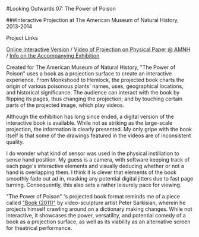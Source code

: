 #Looking Outwards 07: The Power of Poison

###Interactive Projection at The American Museum of Natural History, 2013-2014

Project Links

[Online Interactive Version](http://www.amnh.org/the-power-of-poison)
 / [Video of Projection on Physical Paper @ AMNH](https://www.youtube.com/watch?v=Iu7u2nN2ypY)
 / [Info on the Accompanying Exhibition](http://www.amnh.org/exhibitions/past-exhibitions/the-power-of-poison)

Created for The American Museum of Natural History, "The Power of Poison" uses a book as a projection surface to create an interactive experience. From Monkshood to Hemlock, the projected book charts the origin of various poisonous plants' names, uses, geographical locations, and historical significance. The audience can interact with the book by flipping its pages, thus changing the projection; and by touching certain parts of the projected image, which play videos.  

Although the exhibition has long since ended, a digital version of the interactive book is available. While not as striking as the large-scale projection, the information is clearly presented. My only gripe with the book itself is that some of the drawings featured in the videos are of inconsistent quality. 

I do wonder what kind of sensor was used in the physical instillation to sense hand position. My guess is a camera, with software keeping track of each page's interactive elements and visually deducing whether or not a hand is overlapping them. I think it is clever that elements of the book smoothly fade out ad in, masking any potential digital jitters due to fast page turning. Consequently, this also sets a rather leisurely pace for viewing. 

"The Power of Poison" 's projected book format reminds me of a piece called ["Book (2011)"](https://vimeo.com/45263989) by video-sculpture artist Peter Sarkisian, wherein he projects himself crawling around on a dictionary making changes. While not interactive, it showcases the power, versatility, and potential comedy of a book as a projection surface, as well as its viability as an alternative screen for theatrical performance.